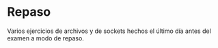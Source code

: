# Repaso

Varios ejercicios de archivos y de sockets hechos el último día antes del examen a modo de repaso.